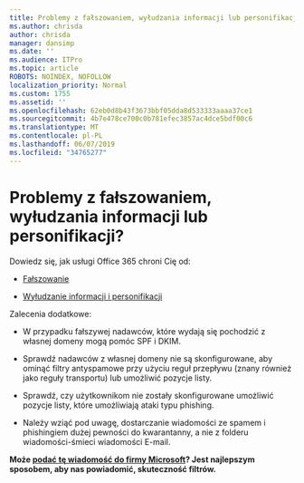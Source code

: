 ```yaml
---
title: Problemy z fałszowaniem, wyłudzania informacji lub personifikacji?
ms.author: chrisda
author: chrisda
manager: dansimp
ms.date: ''
ms.audience: ITPro
ms.topic: article
ROBOTS: NOINDEX, NOFOLLOW
localization_priority: Normal
ms.custom: 1755
ms.assetid: ''
ms.openlocfilehash: 62eb0d8b43f3673bbf05dda8d533333aaaa37ce1
ms.sourcegitcommit: 4b7e478ce700c0b781efec3857ac4dce5bdf00c6
ms.translationtype: MT
ms.contentlocale: pl-PL
ms.lasthandoff: 06/07/2019
ms.locfileid: "34765277"
---
```

# <a name="issues-with-spoofing-phishing-or-impersonation"></a>Problemy z fałszowaniem, wyłudzania informacji lub personifikacji?

Dowiedz się, jak usługi Office 365 chroni Cię od:

- [Fałszowanie](https://docs.microsoft.com/office365/securitycompliance/anti-spoofing-protection)

- [Wyłudzanie informacji i personifikacji](https://docs.microsoft.com/office365/securitycompliance/atp-anti-phishing)

Zalecenia dodatkowe:

- W przypadku fałszywej nadawców, które wydają się pochodzić z własnej domeny mogą pomóc SPF i DKIM.

- Sprawdź nadawców z własnej domeny nie są skonfigurowane, aby ominąć filtry antyspamowe przy użyciu reguł przepływu (znany również jako reguły transportu) lub umożliwić pozycje listy.

- Sprawdź, czy użytkownikom nie zostały skonfigurowane umożliwić pozycje listy, które umożliwiają ataki typu phishing.

- Należy wziąć pod uwagę, dostarczanie wiadomości ze spamem i phishingiem dużej pewności do kwarantanny, a nie z folderu wiadomości-śmieci wiadomości E-mail.

**Może [podać tę wiadomość do firmy Microsoft](https://support.office.com/article/b5caa9f1-cdf3-4443-af8c-ff724ea719d2)? Jest najlepszym sposobem, aby nas powiadomić, skuteczność filtrów.**
